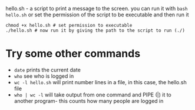 
hello.sh - a script to print a message to the screen.
you can run it with 
`bash hello.sh`
or
set the permission of the script to be executable and then run it

```
chmod +x hello.sh # set permission to executable
./hello.sh # now run it by giving the path to the script to run (./)
```

Try some other commands
=====
* `date` prints the current date
* `who` see who is logged in
* `wc -l hello.sh` will print number lines in a file, in this case, the hello.sh file
* `who | wc -l` will take output from one command and PIPE (|) it to another program- this counts how many people are logged in

